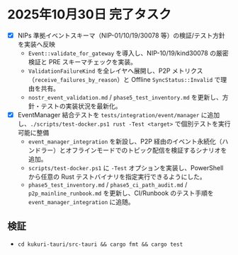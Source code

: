 # 2025年10月30日 完了タスク

- [x] NIPs 準拠イベントスキーマ（NIP-01/10/19/30078 等）の検証/テスト方針を実装へ反映  
  - `Event::validate_for_gateway` を導入し、NIP-10/19/kind30078 の厳密検証と PRE スキーマチェックを実装。  
  - `ValidationFailureKind` を全レイヤへ展開し、P2P メトリクス（`receive_failures_by_reason`）と Offline `SyncStatus::Invalid` で理由を共有。  
  - `nostr_event_validation.md` / `phase5_test_inventory.md` を更新し、方針・テストの実装状況を最新化。
- [x] EventManager 結合テストを `tests/integration/event/manager` に追加し、`./scripts/test-docker.ps1 rust -Test <target>` で個別テストを実行可能に整備  
  - `event_manager_integration` を新設し、P2P 経由のイベント永続化（ハンドラー）とオフラインモードでのトピック配信を検証するシナリオを追加。  
  - `scripts/test-docker.ps1` に `-Test` オプションを実装し、PowerShell から任意の Rust テストバイナリを指定実行できるようにした。  
  - `phase5_test_inventory.md` / `phase5_ci_path_audit.md` / `p2p_mainline_runbook.md` を更新し、CI/Runbook のテスト手順を `event_manager_integration` に追随。

## 検証
- `cd kukuri-tauri/src-tauri && cargo fmt && cargo test`
